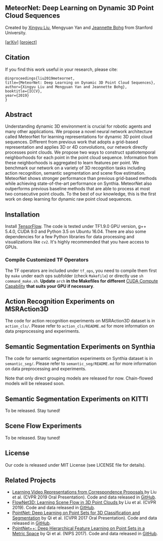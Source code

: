 ## MeteorNet: Deep Learning on Dynamic 3D Point Cloud Sequences

Created by <a href="http://xingyul.github.io">Xingyu Liu</a>, Mengyuan Yan and <a href="http://stanford.edu/~bohg">Jeannette Bohg</a> from Stanford University.

[[arXiv]](https://arxiv.org/abs/1910.09165) [[project]](https://sites.google.com/view/meteornet)

## Citation
If you find this work useful in your research, please cite:
```
@inproceedings{liu2019meteornet, 
title={MeteorNet: Deep Learning on Dynamic 3D Point Cloud Sequences}, 
author={Xingyu Liu and Mengyuan Yan and Jeannette Bohg}, 
booktitle={ICCV}, 
year={2019} 
}
```

## Abstract

Understanding dynamic 3D environment is crucial for robotic agents and many other applications. We propose a novel neural network architecture called MeteorNet for learning representations for dynamic 3D point cloud sequences. Different from previous work that adopts a grid-based representation and applies 3D or 4D convolutions, our network directly processes point clouds. We propose two ways to construct spatiotemporal neighborhoods for each point in the point cloud sequence. Information from these neighborhoods is aggregated to learn features per point. We benchmark our network on a variety of 3D recognition tasks including action recognition, semantic segmentation and scene flow estimation. MeteorNet shows stronger performance than previous grid-based methods while achieving state-of-the-art performance on Synthia. MeteorNet also outperforms previous baseline methods that are able to process at most two consecutive point clouds. To the best of our knowledge, this is the first work on deep learning for dynamic raw point cloud sequences.

## Installation

Install <a href="https://www.tensorflow.org/install/">TensorFlow</a>. The code is tested under TF1.9.0 GPU version, g++ 5.4.0, CUDA 9.0 and Python 3.5 on Ubuntu 16.04. There are also some dependencies for a few Python libraries for data processing and visualizations like `cv2`. It's highly recommended that you have access to GPUs.

### Compile Customized TF Operators
The TF operators are included under `tf_ops`, you need to compile them first by `make` under each ops subfolder (check `Makefile`) or directly use `sh command_make.sh`. **Update** `arch` **in the Makefiles for different** <a href="https://en.wikipedia.org/wiki/CUDA#GPUs_supported">CUDA Compute Capability</a> **that suits your GPU if necessary**.

## Action Recognition Experiments on MSRAction3D

The code for action recognition experiments on MSRAction3D dataset is in `action_cls/`. Please refer to `action_cls/README.md` for more information on data preprocessing and experiments.

## Semantic Segmentation Experiments on Synthia

The code for semantic segmentation experiments on Synthia dataset is in `semantic_seg/`. Please refer to `semantic_seg/README.md` for more information on data preprocessing and experiments.

Note that only direct grouping models are released for now. Chain-flowed models will be released soon.

## Semantic Segmentation Experiments on KITTI

To be released. Stay tuned!

## Scene Flow Experiments

To be released. Stay tuned!

## License
Our code is released under MIT License (see LICENSE file for details).


## Related Projects

* <a href="https://arxiv.org/abs/1905.07853" target="_blank">Learning Video Representations from Correspondence Proposals
</a> by Liu et al. (CVPR 2019 Oral Presentation). Code and data released in <a href="https://github.com/xingyul/cpnet">GitHub</a>.
* <a href="https://arxiv.org/abs/1806.01411" target="_blank">FlowNet3D: Learning Scene Flow in 3D Point Clouds
</a> by Liu et al. (CVPR 2019). Code and data released in <a href="https://github.com/xingyul/flownet3d">GitHub</a>.
* <a href="http://stanford.edu/~rqi/pointnet" target="_blank">PointNet: Deep Learning on Point Sets for 3D Classification and Segmentation</a> by Qi et al. (CVPR 2017 Oral Presentation). Code and data released in <a href="https://github.com/charlesq34/pointnet">GitHub</a>.
* <a href="http://stanford.edu/~rqi/pointnet2" target="_blank">PointNet++: Deep Hierarchical Feature Learning on Point Sets in a Metric Space</a> by Qi et al. (NIPS 2017). Code and data released in <a href="https://github.com/charlesq34/pointnet2">GitHub</a>.



